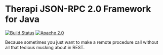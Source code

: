 # Therapi JSON-RPC 2.0 Framework for Java

[![Build Status](https://travis-ci.org/dnault/therapi-json-rpc.svg?branch=master)](https://travis-ci.org/dnault/therapi-json-rpc)
[![Apache 2.0](https://img.shields.io/github/license/dnault/therapi-json-rpc.svg)](http://www.apache.org/licenses/LICENSE-2.0)


Because sometimes you just want to make a remote procedure call without all that tedious mucking about in REST.
